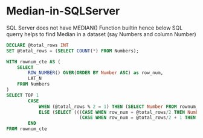 # Median-in-SQLServer
SQL Server does not have MEDIAN() Function builtin hence below SQL querry helps to find Median in a dataset (say Numbers and column Number)

```sql
DECLARE @total_rows INT
SET @total_rows = (SELECT COUNT(*) FROM Numbers);

WITH rownum_cte AS (
    SELECT 
        ROW_NUMBER() OVER(ORDER BY Number ASC) as row_num,
        LAT_N
    FROM Numbers
)
SELECT TOP 1 
        CASE 
            WHEN (@total_rows % 2 = 1) THEN (SELECT Number FROM rownum_cte WHERE row_num = (@total_rows / 2 + 1))
            ELSE (SELECT (((CASE WHEN row_num = @total_rows/2 THEN Number END) +
                           (CASE WHEN row_num = @total_rows/2 + 1 THEN Number END)) / 2))
        END
FROM rownum_cte
```
